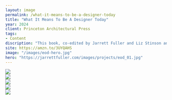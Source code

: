 ```yaml
---
layout: image
permalink: /what-it-means-to-be-a-designer-today
title: "What It Means To Be A Designer Today"
year: 2024
client: Princeton Architectural Press
tags:
- Content
discription: "This book, co-edited by Jarrett Fuller and Liz Stinson and published by Princeton Architectural Press, features both collected and newly commissioned essays on the state of graphic design today from AIGA's Eye on Design. Organized into three parts—Reflections, Questions, and Ideas—this book covers the most pressing issues and provocations that designers face in our current world, including the evolution of personal branding, teaching design history, the cult of minimalism, the perils of hero worship, and more. Contributors include Rick Poynor, Anne Quito, Briar Levit, Cliff Kuang, and many more. Jarrett also contributed two essays."
site: https://amzn.to/3UYQAHS
image: "/images/eod-hero.jpg"
hero: "https://jarrettfuller.com/images/projects/eod_01.jpg"
---
```


<div class="left"><img src="https://jarrettfuller.com/images/projects/eod_02.jpg"></div>
<div class="right"><img src="https://jarrettfuller.com/images/projects/eod_03.jpg"></div>
<img src="https://jarrettfuller.com/images/projects/eod_04.jpg">
<div class="left"><img src="https://jarrettfuller.com/images/projects/eod_05.jpg"></div>
<div class="right"><img src="https://jarrettfuller.com/images/projects/eod_06.jpg"></div>




